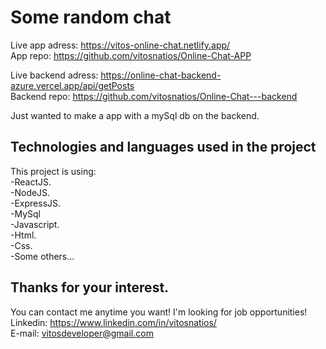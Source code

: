 # Some random chat

Live app adress: https://vitos-online-chat.netlify.app/ \
App repo: https://github.com/vitosnatios/Online-Chat-APP 

Live backend adress: https://online-chat-backend-azure.vercel.app/api/getPosts \
Backend repo: https://github.com/vitosnatios/Online-Chat---backend 

Just wanted to make a app with a mySql db on the backend.

## Technologies and languages used in the project

This project is using: \
-ReactJS. \
-NodeJS. \
-ExpressJS. \
-MySql \
-Javascript. \
-Html. \
-Css. \
-Some others... 

## Thanks for your interest.

You can contact me anytime you want! I'm looking for job opportunities! \
Linkedin: https://www.linkedin.com/in/vitosnatios/ \
E-mail: vitosdeveloper@gmail.com 
